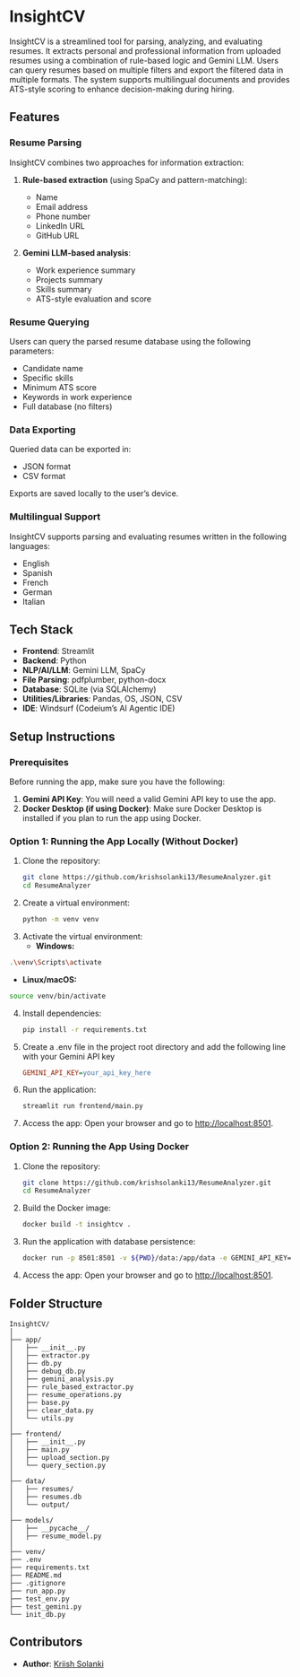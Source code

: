 # InsightCV

InsightCV is a streamlined tool for parsing, analyzing, and evaluating resumes. It extracts personal and professional information from uploaded resumes using a combination of rule-based logic and Gemini LLM. Users can query resumes based on multiple filters and export the filtered data in multiple formats. The system supports multilingual documents and provides ATS-style scoring to enhance decision-making during hiring.

## Features

### Resume Parsing

InsightCV combines two approaches for information extraction:

1. **Rule-based extraction** (using SpaCy and pattern-matching):
   - Name
   - Email address
   - Phone number
   - LinkedIn URL
   - GitHub URL

2. **Gemini LLM-based analysis**:
   - Work experience summary
   - Projects summary
   - Skills summary
   - ATS-style evaluation and score

### Resume Querying

Users can query the parsed resume database using the following parameters:
- Candidate name
- Specific skills
- Minimum ATS score
- Keywords in work experience
- Full database (no filters)

### Data Exporting

Queried data can be exported in:
- JSON format
- CSV format

Exports are saved locally to the user’s device.

### Multilingual Support

InsightCV supports parsing and evaluating resumes written in the following languages:
- English
- Spanish
- French
- German
- Italian

## Tech Stack

- **Frontend**: Streamlit  
- **Backend**: Python  
- **NLP/AI/LLM**: Gemini LLM, SpaCy  
- **File Parsing**: pdfplumber, python-docx  
- **Database**: SQLite (via SQLAlchemy)  
- **Utilities/Libraries**: Pandas, OS, JSON, CSV  
- **IDE**: Windsurf (Codeium’s AI Agentic IDE)

## Setup Instructions

### Prerequisites
Before running the app, make sure you have the following:

1. **Gemini API Key**: You will need a valid Gemini API key to use the app.
2. **Docker Desktop (if using Docker)**: Make sure Docker Desktop is installed if you plan to run the app using Docker.

### Option 1: Running the App Locally (Without Docker)

1. Clone the repository:
   ```bash
   git clone https://github.com/krishsolanki13/ResumeAnalyzer.git
   cd ResumeAnalyzer

2. Create a virtual environment:
   ```bash
   python -m venv venv

3. Activate the virtual environment:
   - **Windows:**
  ```bash
  .\venv\Scripts\activate
  ```

   - **Linux/macOS:**
  ```bash
  source venv/bin/activate
  ```
  
4. Install dependencies:
   ```bash
   pip install -r requirements.txt

5. Create a .env file in the project root directory and add the following line with your Gemini API key
   ```ini
   GEMINI_API_KEY=your_api_key_here

6. Run the application:
   ```bash
   streamlit run frontend/main.py

7. Access the app:
   Open your browser and go to [http://localhost:8501](http://localhost:8501).

### Option 2: Running the App Using Docker

1. Clone the repository:
   ```bash
   git clone https://github.com/krishsolanki13/ResumeAnalyzer.git
   cd ResumeAnalyzer

2. Build the Docker image:
   ```bash
   docker build -t insightcv .

3. Run the application with database persistence:
   ```bash
   docker run -p 8501:8501 -v ${PWD}/data:/app/data -e GEMINI_API_KEY=your_api_key_here insightcv

4. Access the app: 
   Open your browser and go to [http://localhost:8501](http://localhost:8501).

## Folder Structure

```plaintext
InsightCV/
│
├── app/
│   ├── __init__.py
│   ├── extractor.py
│   ├── db.py
│   ├── debug_db.py
│   ├── gemini_analysis.py
│   ├── rule_based_extractor.py
│   ├── resume_operations.py
│   ├── base.py
│   ├── clear_data.py
│   └── utils.py
│
├── frontend/
│   ├── __init__.py
│   ├── main.py
│   ├── upload_section.py
│   └── query_section.py
│
├── data/
│   ├── resumes/
│   ├── resumes.db
│   └── output/
│
├── models/
│   ├── __pycache__/
│   ├── resume_model.py
│
├── venv/
├── .env
├── requirements.txt
├── README.md
├── .gitignore
├── run_app.py
├── test_env.py
├── test_gemini.py
└── init_db.py
```


## Contributors

- **Author**: [Kriish Solanki](https://github.com/krishsolanki13)



